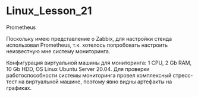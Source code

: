 # Linux_Lesson_21
Prometheus

Поскольку имею представление о Zabbix, для настройки стенда использовал Prometheus, т.к. хотелось попробовать настроить неизвестную мне систему мониторинга.

Конфигурация виртуальной машины для мониторинга: 1 СPU, 2 Gb RAM, 10 Gb HDD, OS Linux Ubuntu Server 20.04. Для проверки работоспособности системы мониторинга провел комплексный стресс-тест на виртуальной машине, поэтому явно видны артефакты на графиках.
